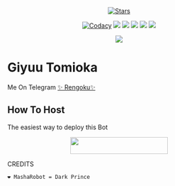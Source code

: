 <p align="center">
    <a href="https://github.com/nksama/RengokuRobot/stargazers"><img src="https://img.shields.io/github/stars/nksama/Rengokurobot?label=Stars&style=flat-square&logo=github&color=F10070" alt="Stars" /></a>
</p>
<p align="center">
    <a href="https://app.codacy.com/manual/nksama/RengokuRobot/dashboard"> <img src="https://img.shields.io/codacy/grade/4d58f2a402b54aed8a7d95f7add45a81?color=brightgreen&logo=codacy&logoColor=green&style=for-the-badge" alt="Codacy" /></a>
    <a href="https://github.com/nksama/rengokurobot"> <img src="https://img.shields.io/github/repo-size/nksama/rengokurobot?color=orange&logo=github&logoColor=green&style=for-the-badge" /></a>
    <a href="https://github.com/nksama/rengokurobot/commits/prince"> <img src="https://img.shields.io/github/last-commit/nksama/rengokurobot?color=blue&logo=github&logoColor=green&style=for-the-badge" /></a>
    <a href="https://github.com/nksama/rengokurobot/issues"> <img src="https://img.shields.io/github/issues/nksama/rengokurobot?color=blueviolet&logo=github&logoColor=green&style=for-the-badge" /></a>
    <a href="https://github.com/nksama/rengokurobot/network/members"> <img src="https://img.shields.io/github/forks/nksama/rengokurobot?color=red&logo=github&logoColor=green&style=for-the-badge" /></a>  
    <a href="https://pypi.org/project/Telethon/"> <img src="https://img.shields.io/pypi/v/telethon?color=yellow&label=telethon&logo=python&logoColor=green&style=for-the-badge" /></a>
</p>

<p align="center">
  <img src="https://telegra.ph/file/8a7e1a28dd6fac2d72c95.jpg">
</p>

# Giyuu Tomioka
Me On Telegram [✨ Rengoku✨](https://t.me/RengokuRobot)

## How To Host
The easiest way to deploy this Bot
<p align="center"><a href="https://heroku.com/deploy?template=https://github.com/nksama/RengokuRobot"> <img src="https://img.shields.io/badge/Deploy%20To%20Heroku-black?style=for-the-badge&logo=heroku" width="220" height="38.45"/></a></p>
 
CREDITS
```
❤️ MashaRobot = Dark Prince


```
